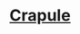 ﻿---
!LinkItem
Link: background_crapule_hd.md
NameLink: <!--NameLink-->[Crapule](hd_background_crapule.md)<!--/NameLink-->
Id: backgrounds_hd.md#crapule
ParentLink: backgrounds_hd.md#historique
Name: Crapule
ParentName: Historique
Attributes: {}
AttributesDictionary: >+
  {}

---




# [Crapule](hd_background_crapule.md)




